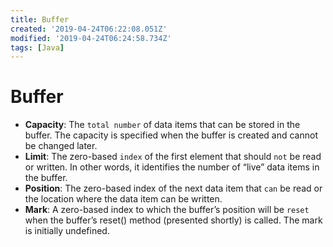```yaml
---
title: Buffer
created: '2019-04-24T06:22:08.051Z'
modified: '2019-04-24T06:24:58.734Z'
tags: [Java]
---
```


# Buffer

- **Capacity**: The `total number` of data items that can be stored in the buffer. The capacity is specified when the buffer is created and cannot be changed later.
- **Limit**: The zero-based `index` of the first element that should `not` be read or written. In other words, it identifies the number of “live” data items in the buffer.
- **Position**: The zero-based index of the next data item that `can` be read or the location where the data item can be written.
- **Mark**: A zero-based index to which the buffer’s position will be `reset` when the buffer’s reset() method (presented shortly) is called. The mark is initially undefined.
